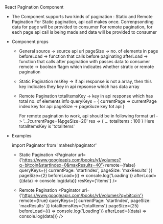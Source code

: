 React Pagination Component

* The Component supports two kinds of pagination : Static and Remote Pagination
	For Static pagination, api call makes once. Correnpsonding data for page will be provided to consumer
	For remote pagination, for each page api call is being made and data will be provided to consumer

* Component props
	- General
		source -> source api url
		pageSize -> no. of elements in page
		beforeLoad -> function that calls before paginating
		afterLoad -> function that calls after pagination with passes data to consumer
		remote -> boolean flagm which indicates whether stratic or remote pagination

	- Static Pagination
		resKey -> if api response is not a array, then this key indicates they key in api repsonse which has data array

	- Remote Pagination
		totalItemsKey -> key in api response which has total no. of elements info
		queryKeys = {
			currentPage -> currentPage index key for api
			pageSize -> pageSuze key fot api
		}

		For remote pagination to work, api should be in following format
		url -> '...?currentPage=1&pgeSize=20'
		res -> {
				...
				totalItems : 100
			}
		Here totalItemsKey is 'totalItems'

* Examples

	import Paginator from 'mahesh/paginator'

	- Static Pagination
		<Paginator
            url={'https://www.googleapis.com/books/v1/volumes?q=bitcoin&startIndex=0&maxResults=40'}
            remote={false}
            queryKeys={{
              currentPage: 'startIndex',
              pageSize: 'maxResults'
            }}
            pageSize={2}
            beforeLoad={() => console.log('Loading')}
            afterLoad={(data) => console.log(data)}
            resKey={'items'}
        />

	- Remote Pagination
		<Paginator
            url={'https://www.googleapis.com/books/v1/volumes?q=bitcoin'}
            remote={true}
            queryKeys={{
              currentPage: 'startIndex',
              pageSize: 'maxResults'
            }}
            totalItemsKey={'totalItems'}
            pageSize={25}
            beforeLoad={() => console.log('Loading')}
            afterLoad={(data) => console.log(data))}
        />
